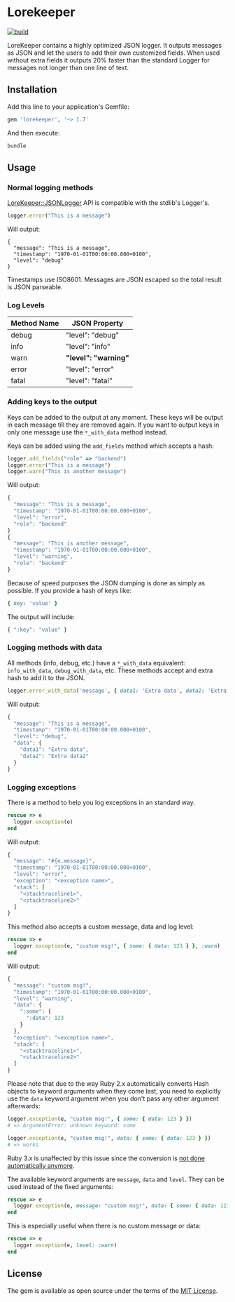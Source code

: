 # Lorekeeper

[![build](https://github.com/JordiPolo/lorekeeper/actions/workflows/build.yml/badge.svg)](https://github.com/JordiPolo/lorekeeper/actions/workflows/build.yml)

LoreKeeper contains a highly optimized JSON logger. It outputs messages as JSON and let the users to add their own customized fields.
When used without extra fields it outputs 20% faster than the standard Logger for messages not longer than one line of text.

## Installation

Add this line to your application's Gemfile:

```ruby
gem 'lorekeeper', '~> 1.7'
```

And then execute:

```sh
bundle
```


## Usage

### Normal logging methods

[LoreKeeper::JSONLogger](./lib/lorekeeper/json_logger.rb) API is compatible with the stdlib's Logger's.

```ruby
logger.error("This is a message")
```

Will output:
```
{
  "message": "This is a message",
  "timestamp": "1970-01-01T00:00:00.000+0100",
  "level": "debug"
}
```

Timestamps use ISO8601.
Messages are JSON escaped so the total result is JSON parseable.


### Log Levels

| Method Name | JSON Property          |
| ----------- | ---------------------- |
| debug       | "level": "debug"       |
| info        | "level": "info"        |
| warn        | **"level": "warning"** |
| error       | "level": "error"       |
| fatal       | "level": "fatal"       |


### Adding keys to the output

Keys can be added to the output at any moment.
These keys will be output in each message till they are removed again.
If you want to output keys in only one message use the `*_with_data` method instead.

Keys can be added using the `add_fields` method which accepts a hash:

```ruby
logger.add_fields("role" => "backend")
logger.error("This is a message")
logger.warn("This is another message")
```

Will output:
```javascript
{
  "message": "This is a message",
  "timestamp": "1970-01-01T00:00:00.000+0100",
  "level": "error",
  "role": "backend"
}
{
  "message": "This is another message",
  "timestamp": "1970-01-01T00:00:00.000+0100",
  "level": "warning",
  "role": "backend"
}
```

Because of speed purposes the JSON dumping is done as simply as possible. If you provide a hash of keys like:
```ruby
{ key: 'value' }
```
The output will include:
```javascript
{ ":key": "value" }
```


### Logging methods with data

All methods (info, debug, etc.) have a `*_with_data` equivalent: `info_with_data`, `debug_with_data`, etc.
These methods accept and extra hash to add it to the JSON.

```ruby
logger.error_with_data('message', { data1: 'Extra data', data2: 'Extra data2' })
```

Will output:
```javascript
{
  "message": "This is a message",
  "timestamp": "1970-01-01T00:00:00.000+0100",
  "level": "debug",
  "data": {
    "data1": "Extra data",
    "data2": "Extra data2"
  }
}
```


### Logging exceptions

There is a method to help you log exceptions in an standard way.

```ruby
rescue => e
  logger.exception(e)
end
```

Will output:
```javascript
{
  "message": "#{e.message}",
  "timestamp": "1970-01-01T00:00:00.000+0100",
  "level": "error",
  "exception": "<exception name>",
  "stack": [
    "<stacktraceline1>",
    "<stacktraceline2>"
  ]
}
```

This method also accepts a custom message, data and log level:

```ruby
rescue => e
  logger.exception(e, "custom msg!", { some: { data: 123 } }, :warn)
end
```

Will output:

```javascript
{
  "message": "custom msg!",
  "timestamp": "1970-01-01T00:00:00.000+0100",
  "level": "warning",
  "data": {
    ":some": {
      ":data": 123
    }
  },
  "exception": "<exception name>",
  "stack": [
    "<stacktraceline1>",
    "<stacktraceline2>"
  ]
}
```

Please note that due to the way Ruby 2.x automatically converts Hash objects to keyword arguments when they come last,
you need to explicitly use the `data` keyword argument when you don't pass any other argument afterwards:


```ruby
logger.exception(e, "custom msg!", { some: { data: 123 } })
# => ArgumentError: unknown keyword: some

logger.exception(e, "custom msg!", data: { some: { data: 123 } })
# => works
```

Ruby 3.x is unaffected by this issue since the conversion is [not done automatically anymore](https://www.ruby-lang.org/en/news/2019/12/12/separation-of-positional-and-keyword-arguments-in-ruby-3-0/).


The available keyword arguments are `message`, `data` and `level`. They can be used instead of the fixed arguments:

```ruby
rescue => e
  logger.exception(e, message: "custom msg!", data: { some: { data: 123 } }, level: :warn)
end
```

This is especially useful when there is no custom message or data:

```ruby
rescue => e
  logger.exception(e, level: :warn)
end
```



## License

The gem is available as open source under the terms of the [MIT License](https://opensource.org/licenses/MIT).
